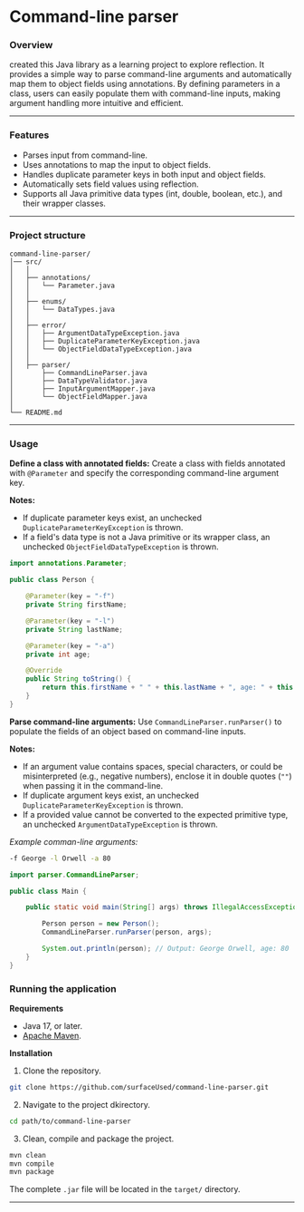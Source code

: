 # Command-line parser

### Overview

 created this Java library as a learning project to explore reflection. It provides a simple way to parse command-line arguments and 
 automatically map them to object fields using annotations. By defining parameters in a class, users can easily populate them with 
 command-line inputs, making argument handling more intuitive and efficient.

--- 

### Features

- Parses input from command-line.
- Uses annotations to map the input to object fields.
- Handles duplicate parameter keys in both input and object fields. 
- Automatically sets field values using reflection.
- Supports all Java primitive data types (int, double, boolean, etc.), and their wrapper classes.

---

### Project structure

```plaintext
command-line-parser/
│── src/
│   │
│   ├── annotations/
│   │   └── Parameter.java
│   │
│   ├── enums/
│   │   └── DataTypes.java
│   │
│   ├── error/
│   │   ├── ArgumentDataTypeException.java
│   │   ├── DuplicateParameterKeyException.java
│   │   └── ObjectFieldDataTypeException.java
│   │
│   ├── parser/
│       ├── CommandLineParser.java
│       ├── DataTypeValidator.java
│       ├── InputArgumentMapper.java
│       └── ObjectFieldMapper.java   
│
└── README.md
```
---

### Usage

**Define a class with annotated fields:**
Create a class with fields annotated with `@Parameter` and specify the corresponding command-line argument key.

**Notes:** 
- If duplicate parameter keys exist, an unchecked `DuplicateParameterKeyException` is thrown.
- If a field's data type is not a Java primitive or its wrapper class, an unchecked `ObjectFieldDataTypeException` is thrown.

```Java
import annotations.Parameter;

public class Person {

    @Parameter(key = "-f")
    private String firstName;

    @Parameter(key = "-l")
    private String lastName;

    @Parameter(key = "-a")
    private int age;

    @Override
    public String toString() {
        return this.firstName + " " + this.lastName + ", age: " + this.age;
    }
}
```

**Parse command-line arguments:**
Use `CommandLineParser.runParser()` to populate the fields of an object based on command-line inputs. 

**Notes:**
- If an argument value contains spaces, special characters, or could be misinterpreted (e.g., negative numbers), enclose it in 
double quotes (`""`) when passing it in the command-line.
- If duplicate argument keys exist, an unchecked `DuplicateParameterKeyException` is thrown.
- If a provided value cannot be converted to the expected primitive type, an unchecked `ArgumentDataTypeException` is thrown.

*Example comman-line arguments:*
```bash
-f George -l Orwell -a 80
```

```Java
import parser.CommandLineParser;

public class Main {

    public static void main(String[] args) throws IllegalAccessException {

        Person person = new Person();
        CommandLineParser.runParser(person, args);

        System.out.println(person); // Output: George Orwell, age: 80
    }
}

```

### Running the application

**Requirements**
- Java 17, or later.
- [Apache Maven](https://maven.apache.org/download.cgi).

**Installation**

1. Clone the repository.
```bash
git clone https://github.com/surfaceUsed/command-line-parser.git
```

2. Navigate to the project dkirectory.
```bash
cd path/to/command-line-parser
```

3. Clean, compile and package the project.
```bash
mvn clean
mvn compile
mvn package
```

The complete `.jar` file will be located in the `target/` directory.

---

